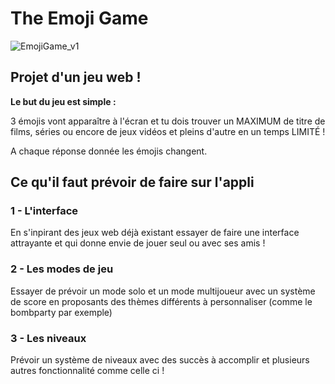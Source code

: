 # The Emoji Game
![EmojiGame_v1](https://github.com/user-attachments/assets/965bc45f-d1d5-457d-ae0f-593a0e2312af)
## Projet d'un jeu web !
**Le but du jeu est simple :** 

3 émojis vont apparaître à l'écran et tu dois trouver un MAXIMUM de titre de films, 
séries ou encore de jeux vidéos et pleins d'autre en un temps LIMITÉ ! 

A chaque réponse donnée les émojis changent.

## Ce qu'il faut prévoir de faire sur l'appli

### 1 - L'interface
En s'inpirant des jeux web déjà existant essayer de faire une interface attrayante et qui donne envie de jouer seul ou avec ses amis !

### 2 - Les modes de jeu
Essayer de prévoir un mode solo et un mode multijoueur avec un système de score en proposants des thèmes différents à personnaliser (comme le bombparty par exemple)

### 3 - Les niveaux 

Prévoir un système de niveaux avec des succès à accomplir et plusieurs autres fonctionnalité comme celle ci !
#
